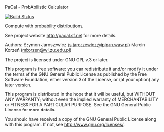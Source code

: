 PaCal - ProbAbilistic Calculator

[![Build Status](https://travis-ci.com/jszymon/pacal.svg?branch=master)](https://travis-ci.com/jszymon/pacal)

Compute with probability distributions.

See project website http://pacal.sf.net for more details.

Authors: Szymon Jaroszewicz (s.jaroszewicz@ipipan.waw.pl)
         Marcin Korzeń (mkorzen@wi.zut.edu.pl)

The project is licensed under GNU GPL v.3 or later.

This program is free software: you can redistribute it and/or modify
it under the terms of the GNU General Public License as published by
the Free Software Foundation, either version 3 of the License, or (at
your option) any later version.

This program is distributed in the hope that it will be useful, but
WITHOUT ANY WARRANTY; without even the implied warranty of
MERCHANTABILITY or FITNESS FOR A PARTICULAR PURPOSE.  See the GNU
General Public License for more details.

You should have received a copy of the GNU General Public License
along with this program.  If not, see <http://www.gnu.org/licenses/>.
